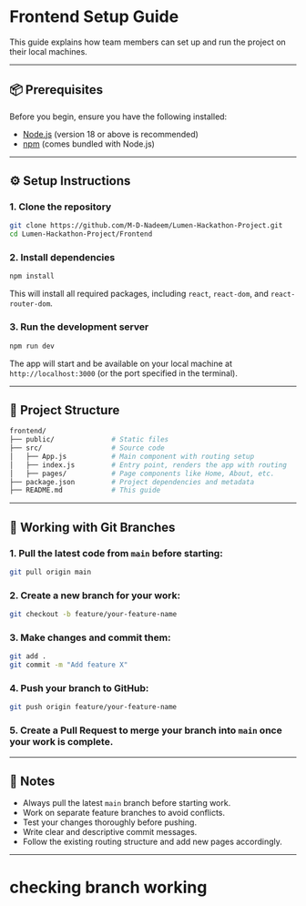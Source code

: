 
# Frontend Setup Guide

This guide explains how team members can set up and run the project on their local machines.

---

## 📦 Prerequisites

Before you begin, ensure you have the following installed:

- [Node.js](https://nodejs.org/) (version 18 or above is recommended)
- [npm](https://www.npmjs.com/) (comes bundled with Node.js)

---

## ⚙️ Setup Instructions

### 1. Clone the repository

```bash
git clone https://github.com/M-D-Nadeem/Lumen-Hackathon-Project.git
cd Lumen-Hackathon-Project/Frontend
```

### 2. Install dependencies

```bash
npm install
```

This will install all required packages, including `react`, `react-dom`, and `react-router-dom`.

### 3. Run the development server

```bash
npm run dev
```

The app will start and be available on your local machine at `http://localhost:3000` (or the port specified in the terminal).

---

## 📁 Project Structure

```bash
frontend/
├── public/              # Static files
├── src/                 # Source code
│   ├── App.js           # Main component with routing setup
│   ├── index.js         # Entry point, renders the app with routing
│   ├── pages/           # Page components like Home, About, etc.
├── package.json         # Project dependencies and metadata
├── README.md            # This guide
```

---

## 🔀 Working with Git Branches

### 1. Pull the latest code from `main` before starting:

```bash
git pull origin main
```

### 2. Create a new branch for your work:

```bash
git checkout -b feature/your-feature-name
```

### 3. Make changes and commit them:

```bash
git add .
git commit -m "Add feature X"
```

### 4. Push your branch to GitHub:

```bash
git push origin feature/your-feature-name
```

### 5. Create a Pull Request to merge your branch into `main` once your work is complete.

---

## 📌 Notes

- Always pull the latest `main` branch before starting work.
- Work on separate feature branches to avoid conflicts.
- Test your changes thoroughly before pushing.
- Write clear and descriptive commit messages.
- Follow the existing routing structure and add new pages accordingly.

---


# checking branch working
